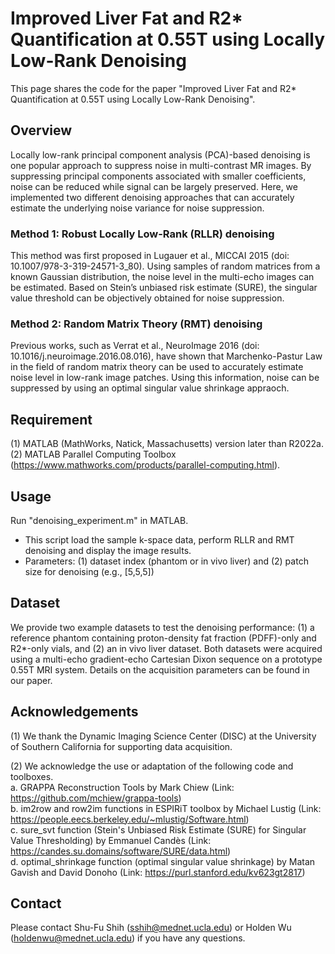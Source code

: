 # Improved Liver Fat and R2* Quantification at 0.55T using Locally Low-Rank Denoising

This page shares the code for the paper "Improved Liver Fat and R2* Quantification at 0.55T using Locally Low-Rank Denoising".

## Overview
Locally low-rank principal component analysis (PCA)-based denoising is one popular approach to suppress noise in multi-contrast MR images. By suppressing principal components associated with smaller coefficients, noise can be reduced while signal can be largely preserved. Here, we implemented two different denoising approaches that can accurately estimate the underlying noise variance for noise suppression.

### Method 1: Robust Locally Low-Rank (RLLR) denoising
This method was first proposed in Lugauer et al., MICCAI 2015 (doi: 10.1007/978-3-319-24571-3_80). Using samples of random matrices from a known Gaussian distribution, the noise level in the multi-echo images can be estimated. Based on Stein’s unbiased risk estimate (SURE), the singular value threshold can be objectively obtained for noise suppression. 

### Method 2: Random Matrix Theory (RMT) denoising
Previous works, such as Verrat et al., NeuroImage 2016 (doi: 10.1016/j.neuroimage.2016.08.016), have shown that Marchenko-Pastur Law in the field of random matrix theory can be used to accurately estimate noise level in low-rank image patches. Using this information, noise can be suppressed by using an optimal singular value shrinkage appraoch. 

## Requirement
(1) MATLAB (MathWorks, Natick, Massachusetts) version later than R2022a. \
(2) MATLAB Parallel Computing Toolbox (https://www.mathworks.com/products/parallel-computing.html).

## Usage
Run "denoising_experiment.m" in MATLAB. 
* This script load the sample k-space data, perform RLLR and RMT denoising and display the image results.
* Parameters: (1) dataset index (phantom or in vivo liver) and (2) patch size for denoising (e.g., [5,5,5])

## Dataset
We provide two example datasets to test the denoising performance: (1) a reference phantom containing proton-density fat fraction (PDFF)-only and R2*-only vials, and (2) an in vivo liver dataset. Both datasets were acquired using a multi-echo gradient-echo Cartesian Dixon sequence on a prototype 0.55T MRI system. Details on the acquisition parameters can be found in our paper.

## Acknowledgements
(1) We thank the Dynamic Imaging Science Center (DISC) at the University of Southern California for supporting data acquisition. 

(2) We acknowledge the use or adaptation of the following code and toolboxes. \
a. GRAPPA Reconstruction Tools by Mark Chiew (Link: https://github.com/mchiew/grappa-tools) \
b. im2row and row2im functions in ESPIRiT toolbox by Michael Lustig (Link: https://people.eecs.berkeley.edu/~mlustig/Software.html) \
c. sure_svt function (Stein's Unbiased Risk Estimate (SURE) for Singular Value Thresholding) by Emmanuel Candès (Link: https://candes.su.domains/software/SURE/data.html) \
d. optimal_shrinkage function (optimal singular value shrinkage) by Matan Gavish and David Donoho (Link: https://purl.stanford.edu/kv623gt2817) 

## Contact
Please contact Shu-Fu Shih (sshih@mednet.ucla.edu) or Holden Wu (holdenwu@mednet.ucla.edu) if you have any questions.
